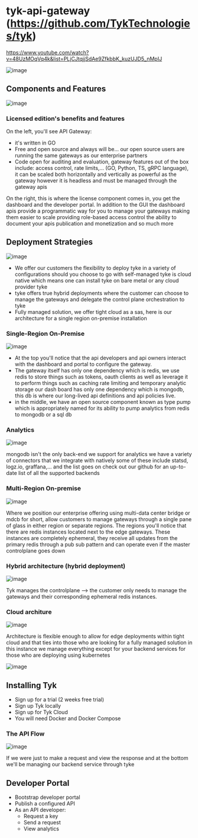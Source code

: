 # tyk-api-gateway  (https://github.com/TykTechnologies/tyk)
https://www.youtube.com/watch?v=48UzMOqVq4k&list=PLjCJtqjjSdAe9ZfkbbK_kuzUJD5_nMpIJ

![image](https://github.com/user-attachments/assets/94cf0496-33e5-42ba-84bb-da4165d9d026)

## Components and Features

![image](https://github.com/user-attachments/assets/bb8131ec-5a34-4e06-9f05-55ae56d68fbf)

### Licensed edition's benefits and features

On the left, you'll see API Gateway:
- it's written in GO
- Free and open source and always will be... our open source users are running the same gateways as our enterprise partners
- Code open for auditing and evaluation, gateway features out of the box include: access control, rate limits,...  (GO, Python, TS, gRPC language), it can be scaled both horizontally and vertically as powerful as the gateway however it is headless and must be managed through the gateway apis

On the right, this is where the license component comes in, you get the dashboard and the developer portal. In addition to the GUI the dashboard apis provide a programmatic way for you to manage your gateways making them easier to scale providing role-based access control the ability to document your apis publication and monetization and so much more

## Deployment Strategies

![image](https://github.com/user-attachments/assets/aaadd6d7-0750-498e-b50a-43075cb925df)

- We offer our customers the flexibility to deploy tyke in a variety of configurations should you choose to go with self-managed tyke is cloud native which means one can install tyke on bare metal or any cloud provider tyke
- tyke offers true hybrid deployments where the customer can choose to manage the gateways and delegate the control plane orchestration to tyke
- Fully managed solution, we offer tight cloud as a sas, here is our architecture for a single region on-premise installation

### Single-Region On-Premise
  
![image](https://github.com/user-attachments/assets/9a4c26e3-dc5b-4191-be0c-3fe5b08e1122)

- At the top you'll notice that the api developers and api owners interact with the dashboard and portal to configure the gateway.
- The gateway itself has only one dependency which is redis, we use redis to store things such as tokens, oauth clients as well as leverage it to perform things such as caching rate limiting and temporary analytic storage our dash board has only one dependency which is mongodb, this db is where our long-lived api definitions and api policies live.
- in the middle, we have an open source component known as type pump which is appropriately named for its ability to pump analytics from redis to mongodb or a sql db 

### Analytics

![image](https://github.com/user-attachments/assets/ebef8e0b-31c9-438d-a5aa-95348b7286da)

mongodb isn't the only back-end we support for analytics we have a variety of connectors that we integrate with natively some of these include statsd, logz.io, graffana,... and the list goes on check out our github for an up-to-date list of all the supported backends

### Multi-Region On-premise

![image](https://github.com/user-attachments/assets/88b5b9e7-3eca-46de-b225-35efb7d9c89c)

Where we position our enterprise offering using multi-data center bridge or mdcb for short, allow customers to manage gateways through a single pane of glass in either region or separate regions. The regions you'll notice that there are redis instances located next to the edge gateways. These instances are completely ephemeral, they receive all updates from the primary redis through a pub sub pattern and can operate even if the master controlplane goes down

### Hybrid architecture (hybrid deployment)

![image](https://github.com/user-attachments/assets/a05b922e-720b-4200-b2c9-ed1910f36631)

Tyk manages the controlplane --> the customer only needs to manage the gateways and their corresponding ephemeral redis instances. 

### Cloud architure

![image](https://github.com/user-attachments/assets/65353339-5449-4065-ae5d-29a86b8f6a5c)

Architecture is flexible enough to allow for edge deployments within tight cloud and that ties into those who are looking for a fully managed solution in this instance we manage everything except for your backend services for those who are deploying using kubernetes

![image](https://github.com/user-attachments/assets/11c45eed-890a-48c6-ae1f-5dcbb1b0e50e)


## Installing Tyk
- Sign up for a trial (2 weeks free trial)
- Sign up Tyk locally
- Sign up for Tyk Cloud
- You will need Docker and Docker Compose

### The API Flow 

![image](https://github.com/user-attachments/assets/9cccbc44-52c9-4ff3-a5c9-3ca3620d3835)

If we were just to make a request and view the response and at the bottom we'll be managing our backend service through tyke

## Developer Portal
- Bootstrap developer portal
- Publish a configured API
- As an API developer:
   - Request a key
   - Send a request
   - View analytics






